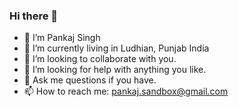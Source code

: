 ### Hi there 👋
- 🔭 I’m Pankaj Singh
- 🌱 I’m currently living in Ludhian, Punjab India
- 👯 I’m looking to collaborate with you. 
- 🤔 I’m looking for help with anything you like. 
- 💬 Ask me questions if you have.
- 📫 How to reach me: pankaj.sandbox@gmail.com
